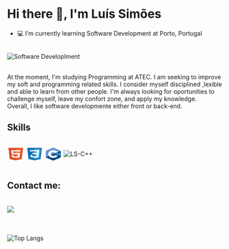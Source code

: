<h1>Hi there 👋, I'm Luís Simões</h1>

- 💻 I’m currently learning Software Development at Porto, Portugal<br><br>

![Software Developlment](https://media.istockphoto.com/id/857419338/photo/man-sitting-at-desk-and-working-on-laptop-at-night.jpg?s=612x612&w=0&k=20&c=PljluDRtQ2gTiPf1N2Z0W2p8nvxkXQy0P7NjDp4AYuw=)

<br>At the moment, I'm studying Programming at ATEC. I am seeking to improve my soft and programming related skills. I consider myself disciplined ,lexible and able to learn from other people. I'm always looking for oportunities to challenge myself, leave my confort zone, and apply my knowledge.<br>
Overall, I like software developmente either front or back-end.

<h2 color:'blue'>Skills</h2>
<div style="display: inline_block"><br>
  <img align="center" alt="LS-HTML" height="30" width="40" src="https://raw.githubusercontent.com/devicons/devicon/master/icons/html5/html5-original.svg">
  <img align="center" alt="LS-CSS" height="30" width="40" src="https://raw.githubusercontent.com/devicons/devicon/master/icons/css3/css3-original.svg">
  <img align="center" alt="LS-C++" height="30" width="40" src="https://raw.githubusercontent.com/devicons/devicon/master/icons/cplusplus/cplusplus-original.svg">
  <img align="center" alt="LS-C++" height="30" width="40" src="https://raw.githubusercontent.com/devicons/devicon/master/icons/bootstrap/bootstrap-original-wordmark.svgLatest"><br><br>

</div>

<h2 color:'blue'>Contact me:</h2><br>
<div> 
  <a href="www.linkedin.com/in/luís-simões-383bb1260" target="_blank"><img src="https://img.shields.io/badge/-LinkedIn-%230077B5?style=for-the-badge&logo=linkedin&logoColor=white" target="_blank"></a> 
</div><br><br>


![Top Langs](https://github-readme-stats.vercel.app/api/top-langs/?username=Luismcs&layout=compact)

<!--
**Luismcs/Luismcs** is a ✨ _special_ ✨ repository because its `README.md` (this file) appears on your GitHub profile.

Here are some ideas to get you started:

- 🔭 I’m currently working on ...
- 🌱 I’m currently learning ...
- 👯 I’m looking to collaborate on ...
- 🤔 I’m looking for help with ...
- 💬 Ask me about ...
- 📫 How to reach me: ...
- 😄 Pronouns: ...
- ⚡ Fun fact: ...
-->
